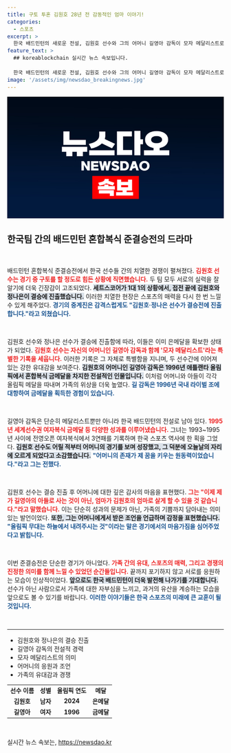 ```yaml
---
title: 구토 투혼 김원호 28년 전 감동적인 엄마 이야기!
categories:
  - 스포츠
excerpt: >
  한국 배드민턴의 새로운 전설, 김원호 선수와 그의 어머니 길영아 감독이 모자 메달리스트로 등극했습니다! 경기는 치열했지만, 감격의 결승 진출과 함께 가족의 꿈이 이루어지는 순간을 놓치지 마세요!
feature_text: >
  ## koreablockchain 실시간 뉴스 속보입니다.

  한국 배드민턴의 새로운 전설, 김원호 선수와 그의 어머니 길영아 감독이 모자 메달리스트로 등극했습니다! 경기는 치열했지만, 감격의 결승 진출과 함께 가족의 꿈이 이루어지는 순간을 놓치지 마세요!
image: '/assets/img/newsdao_breakingnews.jpg'
---
```


<p><img src="/assets/img/newsdao_breakingnews.jpg" alt="koreablockchain 속보" /></p>

<h2 data-ke-size="size26">한국팀 간의 배드민턴 혼합복식 준결승전의 드라마</h2>

<p data-ke-size="size16">&nbsp;</p> 

<p>배드민턴 혼합복식 준결승전에서 한국 선수들 간의 치열한 경쟁이 펼쳐졌다. <b><span style="color: #ee2323;">김원호 선수는 경기 중 구토를 할 정도로 힘든 상황에 직면했습니다.</span></b> 두 팀 모두 서로의 실력을 잘 알기에 더욱 긴장감이 고조되었다. <b><span style="background-color: #21538527;">세트스코어가 1대 1의 상황에서, 접전 끝에 김원호와 정나은이 결승에 진출했습니다.</span></b> 이러한 치열한 현장은 스포츠의 매력을 다시 한 번 느낄 수 있게 해주었다. <b><span style="color: #1a5490;">경기의 중계진은 감격스럽게도 "김원호·정나은 선수가 결승전에 진출합니다."라고 외쳤습니다.</span></b></p>

<p data-ke-size="size16">&nbsp;</p> 

<p>김원호 선수와 정나은 선수가 결승에 진출함에 따라, 이들은 이미 은메달을 확보한 상태가 되었다. <b><span style="color: #ee2323;">김원호 선수는 자신의 어머니인 길영아 감독과 함께 '모자 메달리스트'라는 특별한 기록을 세웁니다.</span></b> 이러한 기록은 그 자체로 특별함을 지니며, 두 선수간에 이어져 있는 강한 유대감을 보여준다. <b><span style="background-color: #21538527;">김원호의 어머니인 길영아 감독은 1996년 애틀랜타 올림픽에서 혼합복식 금메달을 차지한 전설적인 인물입니다.</span></b> 이처럼 어머니와 아들이 각각 올림픽 메달을 따내며 가족의 위상을 더욱 높였다. <b><span style="color: #1a5490;">길 감독은 1996년 국내 라이벌 조에 대항하여 금메달을 획득한 경험이 있습니다.</span></b></p>

<p data-ke-size="size16">&nbsp;</p> 

<p>길영아 감독은 단순히 메달리스트뿐만 아니라 한국 배드민턴의 전설로 남아 있다. <b><span style="color: #ee2323;">1995년 세계선수권 여자복식 금메달 등 다양한 성과를 이루어냈습니다.</span></b> 그녀는 1993~1995년 사이에 전영오픈 여자복식에서 3연패를 기록하며 한국 스포츠 역사에 한 획을 그었다. <b><span style="background-color: #21538527;">김원호 선수도 어릴 적부터 어머니의 경기를 보며 성장했고, 그 덕분에 오늘날의 자리에 오르게 되었다고 소감했습니다.</span></b> <b><span style="color: #1a5490;">"어머니의 존재가 제 꿈을 키우는 원동력이었습니다."라고 그는 전했다.</span></b></p>

<p data-ke-size="size16">&nbsp;</p> 

<p>김원호 선수는 결승 진출 후 어머니에 대한 깊은 감사의 마음을 표현했다. <b><span style="color: #ee2323;">그는 "이제 제가 길영아의 아들로 사는 것이 아닌, 엄마가 김원호의 엄마로 살게 할 수 있을 것 같습니다."라고 말했습니다.</span></b> 이는 단순히 성과의 문제가 아닌, 가족의 기쁨까지 담아내는 의미 있는 발언이었다. <b><span style="background-color: #21538527;">또한, 그는 어머니에게서 받은 조언을 언급하며 감정을 표현했습니다.</span></b> <b><span style="color: #1a5490;">"올림픽 무대는 하늘에서 내려주시는 것"이라는 말은 경기에서의 마음가짐을 심어주었다고 밝힙니다.</span></b></p>

<p data-ke-size="size16">&nbsp;</p> 

<p>이번 준결승전은 단순한 경기가 아니었다. <b><span style="color: #ee2323;">가족 간의 유대, 스포츠의 매력, 그리고 경쟁의 진정한 의미를 함께 느낄 수 있었던 순간들입니다.</span></b> 끝까지 포기하지 않고 서로를 응원하는 모습이 인상적이었다. <b><span style="background-color: #21538527;">앞으로도 한국 배드민턴이 더욱 발전해 나가기를 기대합니다.</span></b> 선수가 아닌 사람으로서 가족에 대한 자부심을 느끼고, 과거의 유산을 계승하는 모습을 앞으로도 볼 수 있기를 바랍니다. <b><span style="color: #1a5490;">이러한 이야기들은 한국 스포츠의 미래에 큰 교훈이 될 것입니다.</span></b></p>

<p data-ke-size="size16">&nbsp;</p>

<hr>

<ul>
<li>김원호와 정나은의 결승 진출</li>
<li>길영아 감독의 전설적 경력</li>
<li>모자 메달리스트의 의미</li>
<li>어머니의 응원과 조언</li>
<li>가족의 유대감과 경쟁</li>
</ul>

<table>
<tr>
<td style="text-align: center; height: 17px;"><b>선수 이름</b></td>
<td style="text-align: center; height: 17px;"><b>성별</b></td>
<td style="text-align: center; height: 17px;"><b>올림픽 연도</b></td>
<td style="text-align: center; height: 17px;"><b>메달</b></td>
</tr>
<tr>
<td style="text-align: center; height: 17px;"><b>김원호</b></td>
<td style="text-align: center; height: 17px;"><b>남자</b></td>
<td style="text-align: center; height: 17px;"><b>2024</b></td>
<td style="text-align: center; height: 17px;"><b>은메달</b></td>
</tr>
<tr>
<td style="text-align: center; height: 17px;"><b>길영아</b></td>
<td style="text-align: center; height: 17px;"><b>여자</b></td>
<td style="text-align: center; height: 17px;"><b>1996</b></td>
<td style="text-align: center; height: 17px;"><b>금메달</b></td>
</tr>
</table>

<p data-ke-size="size16">&nbsp;</p>
실시간 뉴스 속보는, <a href="https://newsdao.kr" rel="dofollow">https://newsdao.kr</a>


